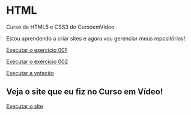# HTML

<title>Meus Sites Feitos</title>
 Curso de HTML5 e CSS3 do CursoemVídeo

 Estou aprendendo a criar sites e agora vou gerenciar meus repositórios!
 
<a href="https://luiza489.github.io/HTML/ex001/index.html">Executar o exercício 001</a>

<a href="https://luiza489.github.io/HTML/ex002/index.html">Executar o exercício 002</a>

<a href="">Executar a votação</a>

<h2>Veja o site que eu fiz no Curso em Vídeo!</h2>
<a href="https://luiza489.github.io/projeto-android/">Executar o site</a>

 
 
